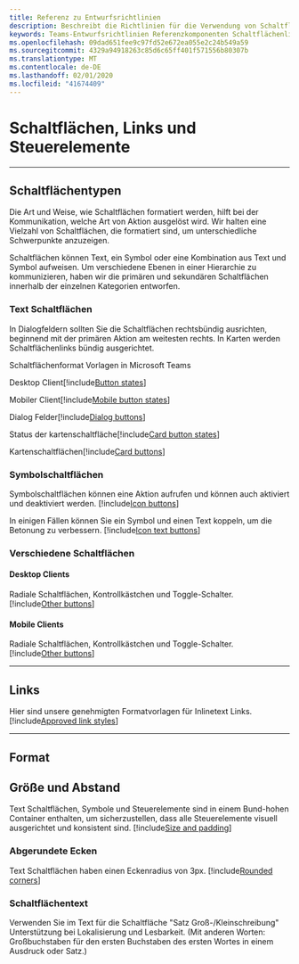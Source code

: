 ```yaml
---
title: Referenz zu Entwurfsrichtlinien
description: Beschreibt die Richtlinien für die Verwendung von Schaltflächen, Links und Steuerelementen in ihren apps.
keywords: Teams-Entwurfsrichtlinien Referenzkomponenten Schaltflächenlinks Farben
ms.openlocfilehash: 09dad651fee9c97fd52e672ea055e2c24b549a59
ms.sourcegitcommit: 4329a94918263c85d6c65ff401f571556b80307b
ms.translationtype: MT
ms.contentlocale: de-DE
ms.lasthandoff: 02/01/2020
ms.locfileid: "41674409"
---
```

# <a name="buttons-links-and-controls"></a>Schaltflächen, Links und Steuerelemente

---

## <a name="button-types"></a>Schaltflächentypen

Die Art und Weise, wie Schaltflächen formatiert werden, hilft bei der Kommunikation, welche Art von Aktion ausgelöst wird. Wir halten eine Vielzahl von Schaltflächen, die formatiert sind, um unterschiedliche Schwerpunkte anzuzeigen.

Schaltflächen können Text, ein Symbol oder eine Kombination aus Text und Symbol aufweisen. Um verschiedene Ebenen in einer Hierarchie zu kommunizieren, haben wir die primären und sekundären Schaltflächen innerhalb der einzelnen Kategorien entworfen.

### <a name="text-buttons"></a>Text Schaltflächen

In Dialogfeldern sollten Sie die Schaltflächen rechtsbündig ausrichten, beginnend mit der primären Aktion am weitesten rechts. In Karten werden Schaltflächenlinks bündig ausgerichtet.

Schaltflächenformat Vorlagen in Microsoft Teams

Desktop Client[!include[Button states](~/includes/design/buttons-image-states.html)]

Mobiler Client[!include[Mobile button states](~/includes/design/buttons-mobile-image-states.html)]

Dialog Felder[!include[Dialog buttons](~/includes/design/buttons-image-dialog.html)]

Status der kartenschaltfläche[!include[Card button states](~/includes/design/buttons-image-cardstates.html)]

Kartenschaltflächen[!include[Card buttons](~/includes/design/buttons-image-card.html)]

### <a name="icon-buttons"></a>Symbolschaltflächen

Symbolschaltflächen können eine Aktion aufrufen und können auch aktiviert und deaktiviert werden.
[!include[Icon buttons](~/includes/design/buttons-image-icon.html)]

In einigen Fällen können Sie ein Symbol und einen Text koppeln, um die Betonung zu verbessern.
[!include[Icon text buttons](~/includes/design/buttons-image-icontext.html)]

### <a name="miscellaneous-buttons"></a>Verschiedene Schaltflächen

#### <a name="desktop-clients"></a>Desktop Clients
Radiale Schaltflächen, Kontrollkästchen und Toggle-Schalter.<br/>
[!include[Other buttons](~/includes/design/buttons-image-others.html)]

#### <a name="mobile-clients"></a>Mobile Clients
Radiale Schaltflächen, Kontrollkästchen und Toggle-Schalter.<br/>
[!include[Other buttons](~/includes/design/buttons-image-mobile-others.html)]

---

## <a name="links"></a>Links

Hier sind unsere genehmigten Formatvorlagen für Inlinetext Links.
[!include[Approved link styles](~/includes/design/links-image-text.html)]

---

## <a name="style"></a>Format

## <a name="size-and-padding"></a>Größe und Abstand

Text Schaltflächen, Symbole und Steuerelemente sind in einem Bund-hohen Container enthalten, um sicherzustellen, dass alle Steuerelemente visuell ausgerichtet und konsistent sind.
[!include[Size and padding](~/includes/design/style-image-size.html)]

### <a name="rounded-corners"></a>Abgerundete Ecken

Text Schaltflächen haben einen Eckenradius von 3px.
[!include[Rounded corners](~/includes/design/style-image-corners.html)]

### <a name="button-text"></a>Schaltflächentext

Verwenden Sie im Text für die Schaltfläche "Satz Groß-/Kleinschreibung" Unterstützung bei Lokalisierung und Lesbarkeit. (Mit anderen Worten: Großbuchstaben für den ersten Buchstaben des ersten Wortes in einem Ausdruck oder Satz.)
